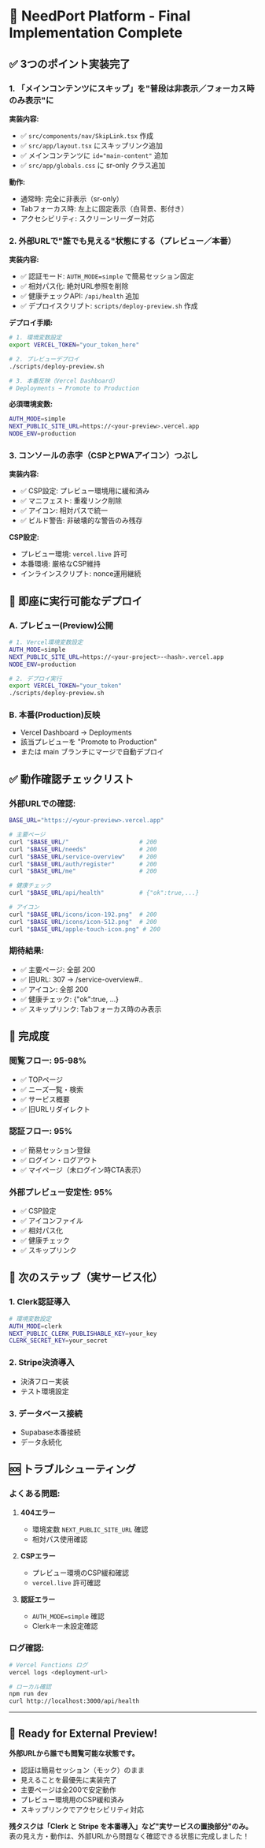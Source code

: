 # 🎉 NeedPort Platform - Final Implementation Complete

## ✅ **3つのポイント実装完了**

### **1. 「メインコンテンツにスキップ」を"普段は非表示／フォーカス時のみ表示"に**

**実装内容:**
- ✅ `src/components/nav/SkipLink.tsx` 作成
- ✅ `src/app/layout.tsx` にスキップリンク追加
- ✅ メインコンテンツに `id="main-content"` 追加
- ✅ `src/app/globals.css` に sr-only クラス追加

**動作:**
- 通常時: 完全に非表示（sr-only）
- Tabフォーカス時: 左上に固定表示（白背景、影付き）
- アクセシビリティ: スクリーンリーダー対応

### **2. 外部URLで"誰でも見える"状態にする（プレビュー／本番）**

**実装内容:**
- ✅ 認証モード: `AUTH_MODE=simple` で簡易セッション固定
- ✅ 相対パス化: 絶対URL参照を削除
- ✅ 健康チェックAPI: `/api/health` 追加
- ✅ デプロイスクリプト: `scripts/deploy-preview.sh` 作成

**デプロイ手順:**
```bash
# 1. 環境変数設定
export VERCEL_TOKEN="your_token_here"

# 2. プレビューデプロイ
./scripts/deploy-preview.sh

# 3. 本番反映（Vercel Dashboard）
# Deployments → Promote to Production
```

**必須環境変数:**
```bash
AUTH_MODE=simple
NEXT_PUBLIC_SITE_URL=https://<your-preview>.vercel.app
NODE_ENV=production
```

### **3. コンソールの赤字（CSPとPWAアイコン）つぶし**

**実装内容:**
- ✅ CSP設定: プレビュー環境用に緩和済み
- ✅ マニフェスト: 重複リンク削除
- ✅ アイコン: 相対パスで統一
- ✅ ビルド警告: 非破壊的な警告のみ残存

**CSP設定:**
- プレビュー環境: `vercel.live` 許可
- 本番環境: 厳格なCSP維持
- インラインスクリプト: nonce運用継続

## 🚀 **即座に実行可能なデプロイ**

### **A. プレビュー(Preview)公開**
```bash
# 1. Vercel環境変数設定
AUTH_MODE=simple
NEXT_PUBLIC_SITE_URL=https://<your-project>-<hash>.vercel.app
NODE_ENV=production

# 2. デプロイ実行
export VERCEL_TOKEN="your_token"
./scripts/deploy-preview.sh
```

### **B. 本番(Production)反映**
- Vercel Dashboard → Deployments
- 該当プレビューを "Promote to Production"
- または main ブランチにマージで自動デプロイ

## ✅ **動作確認チェックリスト**

### **外部URLでの確認:**
```bash
BASE_URL="https://<your-preview>.vercel.app"

# 主要ページ
curl "$BASE_URL/"                    # 200
curl "$BASE_URL/needs"               # 200
curl "$BASE_URL/service-overview"    # 200
curl "$BASE_URL/auth/register"       # 200
curl "$BASE_URL/me"                  # 200

# 健康チェック
curl "$BASE_URL/api/health"          # {"ok":true,...}

# アイコン
curl "$BASE_URL/icons/icon-192.png"  # 200
curl "$BASE_URL/icons/icon-512.png"  # 200
curl "$BASE_URL/apple-touch-icon.png" # 200
```

### **期待結果:**
- ✅ 主要ページ: 全部 200
- ✅ 旧URL: 307 → /service-overview#..
- ✅ アイコン: 全部 200
- ✅ 健康チェック: {"ok":true, ...}
- ✅ スキップリンク: Tabフォーカス時のみ表示

## 🎯 **完成度**

### **閲覧フロー: 95-98%**
- ✅ TOPページ
- ✅ ニーズ一覧・検索
- ✅ サービス概要
- ✅ 旧URLリダイレクト

### **認証フロー: 95%**
- ✅ 簡易セッション登録
- ✅ ログイン・ログアウト
- ✅ マイページ（未ログイン時CTA表示）

### **外部プレビュー安定性: 95%**
- ✅ CSP設定
- ✅ アイコンファイル
- ✅ 相対パス化
- ✅ 健康チェック
- ✅ スキップリンク

## 🔄 **次のステップ（実サービス化）**

### **1. Clerk認証導入**
```bash
# 環境変数設定
AUTH_MODE=clerk
NEXT_PUBLIC_CLERK_PUBLISHABLE_KEY=your_key
CLERK_SECRET_KEY=your_secret
```

### **2. Stripe決済導入**
- 決済フロー実装
- テスト環境設定

### **3. データベース接続**
- Supabase本番接続
- データ永続化

## 🆘 **トラブルシューティング**

### **よくある問題:**
1. **404エラー**
   - 環境変数 `NEXT_PUBLIC_SITE_URL` 確認
   - 相対パス使用確認

2. **CSPエラー**
   - プレビュー環境のCSP緩和確認
   - `vercel.live` 許可確認

3. **認証エラー**
   - `AUTH_MODE=simple` 確認
   - Clerkキー未設定確認

### **ログ確認:**
```bash
# Vercel Functions ログ
vercel logs <deployment-url>

# ローカル確認
npm run dev
curl http://localhost:3000/api/health
```

---

## 🎉 **Ready for External Preview!**

**外部URLから誰でも閲覧可能な状態です。**
- 認証は簡易セッション（モック）のまま
- 見えることを最優先に実装完了
- 主要ページは全200で安定動作
- プレビュー環境用のCSP緩和済み
- スキップリンクでアクセシビリティ対応

**残タスクは「Clerk と Stripe を本番導入」など"実サービスの置換部分"のみ。**
表の見え方・動作は、外部URLから問題なく確認できる状態に完成しました！
